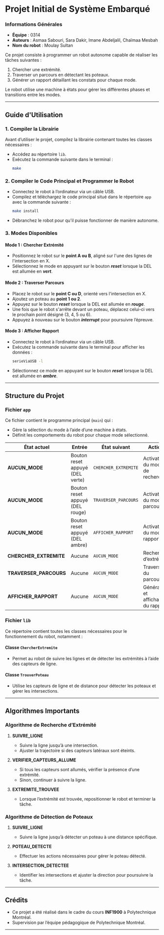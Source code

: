 # **Projet Initial de Système Embarqué**

### **Informations Générales**
- **Équipe** : 0314  
- **Auteurs** : Asmaa Sabouri, Sara Dakir, Imane Abdeljalil, Chaïmaa Mesbah  
- **Nom du robot** : Moulay Sultan  

Ce projet consiste à programmer un robot autonome capable de réaliser les tâches suivantes :
1. Chercher une extrémité.  
2. Traverser un parcours en détectant les poteaux.  
3. Générer un rapport détaillant les constats pour chaque mode.  

Le robot utilise une machine à états pour gérer les différentes phases et transitions entre les modes.

---

## **Guide d'Utilisation**

### **1. Compiler la Librairie**
Avant d’utiliser le projet, compilez la librairie contenant toutes les classes nécessaires :  
- Accédez au répertoire `lib`.  
- Exécutez la commande suivante dans le terminal :  
  ```bash
  make
  ```

### **2. Compiler le Code Principal et Programmer le Robot**
- Connectez le robot à l’ordinateur via un câble USB.  
- Compilez et téléchargez le code principal situé dans le répertoire `app` avec la commande suivante :  
  ```bash
  make install
  ```
- Débranchez le robot pour qu'il puisse fonctionner de manière autonome.

### **3. Modes Disponibles**

#### **Mode 1 : Chercher Extrémité**
- Positionnez le robot sur le **point A ou B**, aligné sur l'une des lignes de l'intersection en X.  
- Sélectionnez le mode en appuyant sur le bouton ***reset*** lorsque la DEL est allumée en ***vert***.  

#### **Mode 2 : Traverser Parcours**
- Placez le robot sur le **point C ou D**, orienté vers l'intersection en X.  
- Ajoutez un poteau au **point 1 ou 2**.  
- Appuyez sur le bouton ***reset*** lorsque la DEL est allumée en ***rouge***.  
- Une fois que le robot s'arrête devant un poteau, déplacez celui-ci vers le prochain point désigné (3, 4, 5 ou 6).  
- Appuyez à nouveau sur le bouton ***interrupt*** pour poursuivre l’épreuve.  

#### **Mode 3 : Afficher Rapport**
- Connectez le robot à l’ordinateur via un câble USB.  
- Exécutez la commande suivante dans le terminal pour afficher les données :  
  ```bash
  serieViaUSB -l
  ```
- Sélectionnez ce mode en appuyant sur le bouton ***reset*** lorsque la DEL est allumée en ***ambre***.

---

## **Structure du Projet**

### **Fichier `app`**
Ce fichier contient le programme principal (`main`) qui :  
- Gère la sélection du mode à l’aide d’une machine à états.  
- Définit les comportements du robot pour chaque mode sélectionné.  

| **État actuel**        | **Entrée**                      | **État suivant**         | **Action**                                  |
|------------------------|---------------------------------|-------------------------|--------------------------------------------|
| **AUCUN_MODE**         | Bouton reset appuyé (DEL verte) | `CHERCHER_EXTREMITE`    | Activation du mode de recherche            |
| **AUCUN_MODE**         | Bouton reset appuyé (DEL rouge) | `TRAVERSER_PARCOURS`    | Activation du mode parcours                |
| **AUCUN_MODE**         | Bouton reset appuyé (DEL ambre) | `AFFICHER_RAPPORT`      | Activation du mode rapport                 |
| **CHERCHER_EXTREMITE** | Aucune                         | `AUCUN_MODE`            | Recherche d’extrémité                      |
| **TRAVERSER_PARCOURS** | Aucune                         | `AUCUN_MODE`            | Traversée du parcours                      |
| **AFFICHER_RAPPORT**   | Aucune                         | `AUCUN_MODE`            | Génération et affichage du rapport         |

### **Fichier `lib`**
Ce répertoire contient toutes les classes nécessaires pour le fonctionnement du robot, notamment :  

#### **Classe `ChercherExtremite`**
- Permet au robot de suivre les lignes et de détecter les extrémités à l’aide des capteurs de ligne.  

#### **Classe `TrouverPoteau`**
- Utilise les capteurs de ligne et de distance pour détecter les poteaux et gérer les intersections.  

---

## **Algorithmes Importants**

### **Algorithme de Recherche d’Extrémité**
1. **SUIVRE_LIGNE**  
   - Suivre la ligne jusqu’à une intersection.  
   - Ajuster la trajectoire si des capteurs latéraux sont éteints.  

2. **VERIFIER_CAPTEURS_ALLUME**  
   - Si tous les capteurs sont allumés, vérifier la présence d’une extrémité.  
   - Sinon, continuer à suivre la ligne.  

3. **EXTREMITE_TROUVEE**  
   - Lorsque l’extrémité est trouvée, repositionner le robot et terminer la tâche.  

### **Algorithme de Détection de Poteaux**
1. **SUIVRE_LIGNE**  
   - Suivre la ligne jusqu’à détecter un poteau à une distance spécifique.  

2. **POTEAU_DETECTE**  
   - Effectuer les actions nécessaires pour gérer le poteau détecté.  

3. **INTERSECTION_DETECTEE**  
   - Identifier les intersections et ajuster la direction pour poursuivre la tâche.  

---

## **Crédits**
- Ce projet a été réalisé dans le cadre du cours **INF1900** à Polytechnique Montréal.  
- Supervision par l’équipe pédagogique de Polytechnique Montréal.  

---
